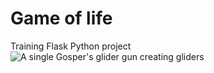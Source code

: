# Game of life
Training Flask Python project
![A single Gosper's glider gun creating gliders](https://upload.wikimedia.org/wikipedia/commons/e/e5/Gospers_glider_gun.gif)
